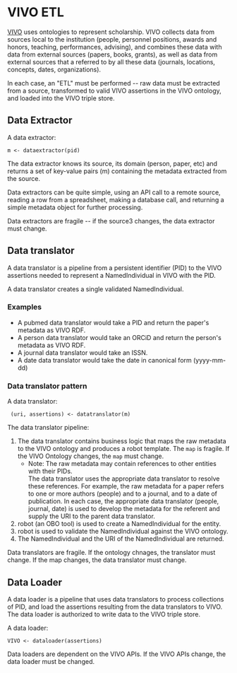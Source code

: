 # VIVO ETL

[VIVO](https://github.com/vivo-project) uses ontologies to represent scholarship.  VIVO 
collects data from sources local to
the institution (people, personnel positions, awards and honors, teaching, performances, 
advising), and combines these data with data from external sources (papers, books, 
grants), as well as data from external sources that a referred to by all these data 
(journals, locations, concepts, dates, organizations).

In each case, an "ETL" must be performed -- raw data must be extracted from a source,
transformed to valid VIVO assertions in the VIVO ontology, and loaded into the VIVO
triple store.

## Data Extractor

A data extractor:

    m <- dataextractor(pid)
    
The data extractor knows its source, its domain (person, paper, etc) and returns a set of
key-value pairs (m) containing the metadata extracted from the source.

Data extractors can be quite simple, using an API call to a remote source, reading a row from 
a spreadsheet, making a database call, and returning a simple metadata object for further 
processing.

Data extractors are fragile --  if the source3 changes, the data extractor must change.

## Data translator

A data translator is a pipeline from a persistent identifier (PID) to the VIVO assertions 
needed
to represent a NamedIndividual in VIVO with the PID.

A data translator creates a single validated NamedIndividual.

### Examples

* A pubmed data translator would take a PID and return the paper's metadata as VIVO RDF.
* A person data translator would take an ORCiD and return the person's metadata as 
VIVO RDF.
* A journal data translator would take an ISSN.
* A date data translator would take the date in canonical form (yyyy-mm-dd)

### Data translator pattern

A data translator:

     (uri, assertions) <- datatranslator(m)

The data translator pipeline:

1. The data translator contains business logic that maps the raw metadata to the VIVO 
ontology and produces a robot 
template.  The `map` is fragile.  If the VIVO Ontology changes, the `map` must change.
    * Note: The raw metadata may contain references to other entities with their PIDs.  
    The data
translator uses the appropriate data translator to resolve these references.  For example, 
the
raw metadata for a paper refers to one or more authors (people) and to a journal, and to a
date of publication.  In each case, the appropriate data translator (people, journal, 
date) is used to develop the
metadata for the referent and supply the URI to the parent data translator.
1. robot (an OBO tool) is used to create a NamedIndividual for the entity.
1. robot is used to validate the NamedIndividual against the VIVO ontology.
1. The NamedIndividual and the URI of the NamedIndividual are returned.

Data translators are fragile.  If the ontology chnages, the translator must change.  If the
map changes, the data translator must change.

## Data Loader

A data loader is a pipeline that uses data translators to process collections of PID,
and load the assertions resulting from the data translators to VIVO.  The data loader
is authorized to write data to the VIVO triple store.

A data loader:

    VIVO <- dataloader(assertions)
    
Data loaders are dependent on the VIVO APIs.  If the VIVO APIs change, the data loader must be changed.

